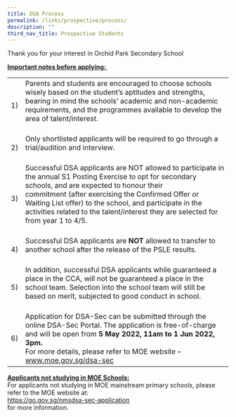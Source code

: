 ```yaml
---
title: DSA Process
permalink: /links/prospective/process/
description: ""
third_nav_title: Prospective Students
---
```




<p>Thank you for your interest in Orchid Park Secondary School</p>
<p><strong><u>Important notes before applying:&nbsp;</u></strong></p>
<table>
<tbody>
<tr>
<td>1)</td>
<td style="text-align: left;">Parents and students are encouraged to choose schools wisely based on the student&rsquo;s aptitudes and strengths, bearing in mind the schools&rsquo; academic and non-academic requirements, and the programmes available to develop the area of talent/interest.&nbsp;<br /><br /></td>
</tr>
<tr>
<td>2)</td>
<td style="text-align: left;">Only shortlisted applicants will be required to go through a trial/audition and interview.<br /><br /></td>
</tr>
<tr>
<td>3)</td>
<td style="text-align: left;">Successful DSA applicants are&nbsp;NOT&nbsp;allowed to participate in the annual S1 Posting Exercise to opt for secondary schools, and are&nbsp;expected to honour their commitment&nbsp;(after exercising the Confirmed Offer or Waiting List offer) to the school, and participate in the activities related to the talent/interest they are selected for from year 1 to 4/5.<br /><br /></td>
</tr>
<tr>
<td>4)</td>
<td style="text-align: left;">Successful DSA applicants are&nbsp;<strong>NOT</strong>&nbsp;allowed to transfer to another school after the release of the PSLE results.<br /><br /></td>
</tr>
<tr>
<td>5)</td>
<td style="text-align: left;">In addition, successful DSA applicants while guaranteed a place in the CCA, will not be guaranteed a place in the school team. Selection into the school team will still be based on merit, subjected to good conduct in school.<br /><br /></td>
</tr>
<tr>
<td>6)</td>
<td style="text-align: left;">
<div>Application for DSA-Sec can be submitted through the online DSA-Sec Portal. The application is free-of-charge and will be open from&nbsp;<strong>5 May 2022, 11am to 1 Jun 2022, 3pm.</strong>&nbsp;</div>
<div>For more details, please refer to MOE website &ndash;</div>
<div><a href="https://www.moe.gov.sg/secondary/dsa" target="_blank" rel="noopener">www.moe.gov.sg/dsa-sec</a></div>
</td>
</tr>
</tbody>
</table>
<p><strong><u>Applicants not studying in MOE Schools:<br /></u></strong>For applicants not studying in MOE mainstream primary schools, please refer to the MOE website at:<br /><a href="https://go.gov.sg/nmsdsa-sec-application" target="_blank" rel="noopener">https://go.gov.sg/nmsdsa-sec-application</a><br />for more information.</p>